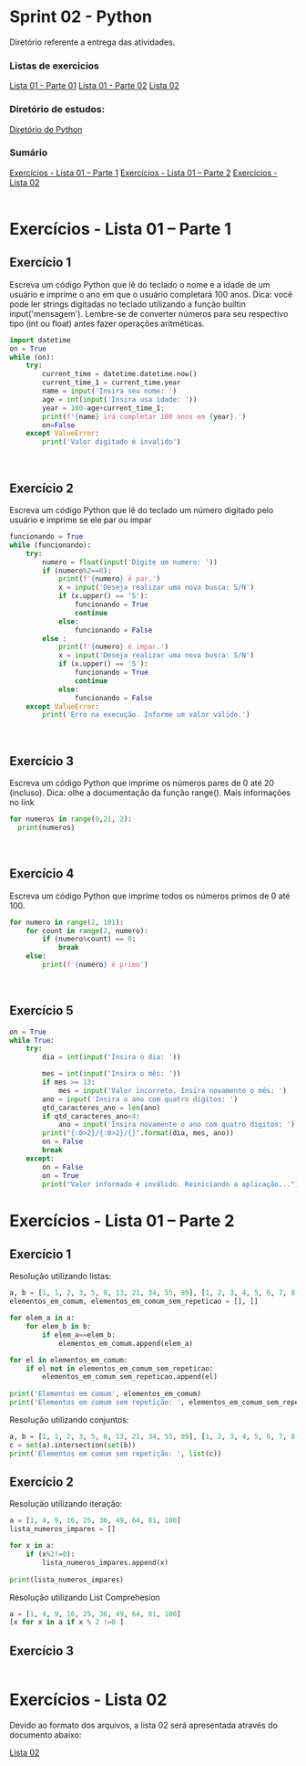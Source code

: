 <h1>Sprint 02 - Python</h1>
<p>Diretório referente a entrega das atividades.</p>
<h3>Listas de exercicios</h3>
<a href="\lista-de-exercicios\lista-01-01\Lista_01-Parte_01.ipynb">Lista 01 - Parte 01</a>
<a href="\lista-de-exercicios\lista-01-02\Lista_01-Parte_02.ipynb">Lista 01 - Parte 02</a>
<a href="\lista-de-exercicios\lista-02\Lista_02.ipnb">Lista 02</a>
</br>
<h3>Diretório de estudos:</h3>
<a href="https://github.com/annekarolinefc/python">Diretório de Python</a>
</br>
<h3>Sumário</h3>
<a href=#parte1>Exercícios - Lista 01 – Parte 1</a>
<a href=#parte3>Exercícios - Lista 01 – Parte 2</a>
<a href=#parte2>Exercícios - Lista 02</a>
</br>
</br>

<div id="parte1"></div>

# Exercícios - Lista 01 – Parte 1

## Exercício 1
Escreva um código Python que lê do teclado o nome e a idade de um usuário e imprime o ano em que o
usuário completará 100 anos.
Dica: você pode ler strings digitadas no teclado utilizando a função builtin input('mensagem'). Lembre-se de converter números para seu respectivo tipo (int ou float) antes fazer operações aritméticas.

```py
import datetime
on = True
while (on): 
    try:
        current_time = datetime.datetime.now()
        current_time_1 = current_time.year
        name = input('Insira seu nome: ')
        age = int(input('Insira usa idade: '))
        year = 100-age+current_time_1;
        print(f'{name} irá completar 100 anos em {year}.')
        on=False
    except ValueError:
        print('Valor digitado é invalido')
```
</br>

## Exercício 2
Escreva um código Python que lê do teclado um número digitado pelo usuário e imprime se ele par ou ímpar

```py
funcionando = True
while (funcionando):
    try:
        numero = float(input('Digite um numero: '))
        if (numero%2==0):
            print(f'{numero} é par.')
            x = input('Deseja realizar uma nova busca: S/N')
            if (x.upper() == 'S'):
                funcionando = True 
                continue
            else:
                funcionando = False
        else :
            print(f'{numero} é impar.')
            x = input('Deseja realizar uma nova busca: S/N')
            if (x.upper() == 'S'): 
                funcionando = True
                continue
            else:
                funcionando = False
    except ValueError:
        print('Erro na execução. Informe um valor válido.')
```

<br>

## Exercício 3
Escreva um código Python que imprime os números pares de 0 até 20 (incluso).
Dica: olhe a documentação da função range(). Mais informações no link

```py
for numeros in range(0,21, 2):
  print(numeros)
```

<br>

## Exercício 4
Escreva um código Python que imprime todos os números primos de 0 até 100.

```py
for numero in range(2, 101):
    for count in range(2, numero):
        if (numero%count) == 0: 
            break 
    else:
        print(f'{numero} é primo')
```

<br>

## Exercício 5

```py
on = True
while True:
    try:
        dia = int(input('Insira o dia: '))

        mes = int(input('Insira o mês: '))
        if mes >= 13:
            mes = input('Valor incorreto. Insira novamente o mês: ')  
        ano = input('Insira o ano com quatro digitos: ')
        qtd_caracteres_ano = len(ano)
        if qtd_caracteres_ano<4:
            ano = input('Insira novamente o ano com quatro digitos: ')
        print("{:0>2}/{:0>2}/{}".format(dia, mes, ano))
        on = False
        break    
    except:
        on = False
        on = True
        print("Valor informado é inválido. Reiniciando a aplicação...")
```

<div id="parte2"></div>

# Exercícios - Lista 01  – Parte 2
## Exercício 1

Resolução utilizando listas:
```py
a, b = [1, 1, 2, 3, 5, 8, 13, 21, 34, 55, 89], [1, 2, 3, 4, 5, 6, 7, 8, 9, 10, 11, 12, 13]
elementos_em_comum, elementos_em_comum_sem_repeticao = [], []

for elem_a in a:
    for elem_b in b:
        if elem_a==elem_b:
            elementos_em_comum.append(elem_a)

for el in elementos_em_comum:
    if el not in elementos_em_comum_sem_repeticao:
        elementos_em_comum_sem_repeticao.append(el)
        
print('Elementos em comum', elementos_em_comum)
print('Elementos em comum sem repetição: ', elementos_em_comum_sem_repeticao)
```
Resolução utilizando conjuntos:
```py
a, b = [1, 1, 2, 3, 5, 8, 13, 21, 34, 55, 89], [1, 2, 3, 4, 5, 6, 7, 8, 9, 10, 11, 12, 13]
c = set(a).intersection(set(b))
print('Elementos em comum sem repetição: ', list(c))
```
## Exercício 2
Resolução utilizando iteração:
```py
a = [1, 4, 9, 16, 25, 36, 49, 64, 81, 100]
lista_numeros_impares = []

for x in a:
    if (x%2!=0):
        lista_numeros_impares.append(x)
        
print(lista_numeros_impares)
```
Resolução utilizando List Comprehesion
```py
a = [1, 4, 9, 16, 25, 36, 49, 64, 81, 100]
[x for x in a if x % 2 !=0 ]
```
## Exercício 3
```py

```


<div id="parte3"></div>

# Exercícios - Lista 02 
<p>Devido ao formato dos arquivos, a lista 02 será apresentada através do documento abaixo:</p>
<a href="\lista-de-exercicios\lista-02\Lista_02.ipnb">Lista 02</a>
